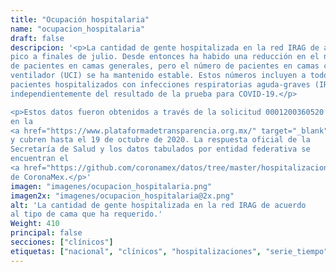 ```yaml
---
title: "Ocupación hospitalaria"
name: "ocupacion_hospitalaria"
draft: false
descripcion: '<p>La cantidad de gente hospitalizada en la red IRAG de alcanzó su
pico a finales de julio. Desde entonces ha habido una reducción en el número
de pacientes en camas generales, pero el número de pacientes en camas con
ventilador (UCI) se ha mantenido estable. Estos números incluyen a todos los
pacientes hospitalizados con infecciones respiratorias aguda-graves (IRAG)
independientemente del resultado de la prueba para COVID-19.</p>

<p>Estos datos fueron obtenidos a través de la solicitud 0001200360520
en la
<a href="https://www.plataformadetransparencia.org.mx/" target="_blank">Plataforma Nacional de Transparencia</a>
y cubren hasta el 19 de octubre de 2020. La respuesta oficial de la
Secretaría de Salud y los datos tabulados por entidad federativa se
encuentran el
<a href="https://github.com/coronamex/datos/tree/master/hospitalizaciones" target="_blank">repositorio de datos</a>
de CoronaMex.</p>'
imagen: "imagenes/ocupacion_hospitalaria.png"
imagen2x: "imagenes/ocupacion_hospitalaria@2x.png"
alt: 'La cantidad de gente hospitalizada en la red IRAG de acuerdo
al tipo de cama que ha requerido.'
Weight: 410
principal: false
secciones: ["clínicos"]
etiquetas: ["nacional", "clínicos", "hospitalizaciones", "serie_tiempo"]
---
```

